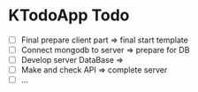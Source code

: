# KTodoApp Todo

- [ ] Final prepare client part => final start template
- [ ] Connect mongodb to server => prepare for DB
- [ ] Develop server DataBase =>
- [ ] Make and check API => complete server
- [ ] ...